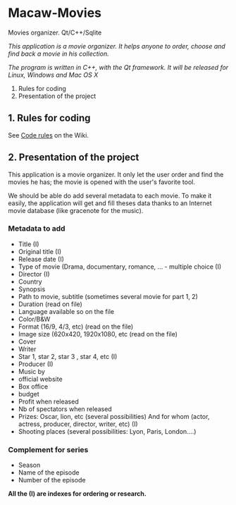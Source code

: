 # Macaw-Movies

Movies organizer. Qt/C++/Sqlite

*This application is a movie organizer. It helps anyone to order, choose and find back a movie in his collection.*

*The program is written in C++, with the Qt framework. It will be released for Linux, Windows and Mac OS X*

1. Rules for coding
2. Presentation of the project

## 1. Rules for coding

See [Code rules](https://github.com/macaw-movies/macaw-movies/wiki/Code-rules) on the Wiki.

## 2. Presentation of the project

This application is a movie organizer. It only let the user order and find the movies he has; the movie is opened with the user's favorite tool.

We should be able do add several metadata to each movie. To make it easily, the application will get and fill theses data thanks to an Internet movie database (like gracenote for the music).

### Metadata to add 
* Title (I)
* Original title (I)
* Release date (I)
* Type of movie (Drama, documentary, romance, ... - multiple choice (I)
* Director (I)
* Country
* Synopsis
* Path to movie, subtitle (sometimes several movie for part 1, 2)
* Duration (read on file)
* Language available so on the file
* Color/B&W
* Format (16/9, 4/3, etc) (read on the file)
* Image size (620x420, 1920x1080, etc (read on the file)
* Cover
* Writer
* Star 1, star 2, star 3 , star 4, etc (I)
* Producer (I)
* Music by
* official website
* Box office
* budget
* Profit when released
* Nb of spectators when released
* Prizes: Oscar, lion, etc (several possibilities) And for whom  (actor, actress, producer, director, writer, etc) (I)
* Shooting places (several possibilities: Lyon, Paris, London....)

### Complement for series
* Season
* Name of the episode
* Number of the episode


**All the (I) are indexes for ordering or research.**
